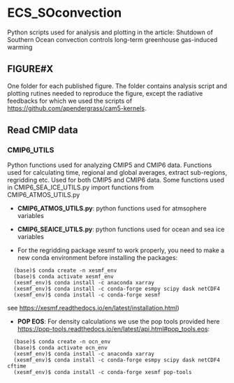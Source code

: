 # ECS_SOconvection
Python scripts used for analysis and plotting in the article: Shutdown of Southern Ocean convection controls long-term greenhouse gas-induced warming

## FIGURE#X
One folder for each published figure. The folder contains analysis script and plotting rutines needed to reproduce the figure, except the radiative feedbacks for which we used the scripts of https://github.com/apendergrass/cam5-kernels. 

## Read CMIP data

### CMIP6_UTILS
Python functions used for analyzing CMIP5 and CMIP6 data. Functions used for calculating time, regional and global averages, extract sub-regions, regridding etc. Used for both CMIP5 and CMIP6 data. Some functions used in CMIP6_SEA_ICE_UTILS.py import functions from CMIP6_ATMOS_UTILS.py  

- **CMIP6_ATMOS_UTILS.py**: python functions used for atmsophere variables

- **CMIP6_SEAICE_UTILS.py**: python functions used for ocean and sea ice variables 

- For the regridding package xesmf to work properly, you need to make a new conda environment before installing the packages:

```
  (base)$ conda create -n xesmf_env
  (base)$ conda activate xesmf_env
  (xesmf_env)$ conda install -c anaconda xarray
  (xesmf_env)$ conda install -c conda-forge esmpy scipy dask netCDF4
  (xesmf_env)$ conda install -c conda-forge xesmf
```


see https://xesmf.readthedocs.io/en/latest/installation.html)

- **POP EOS**: For density calculations we use the pop tools provided here https://pop-tools.readthedocs.io/en/latest/api.html#pop_tools.eos:

```
  (base)$ conda create -n ocn_env
  (base)$ conda activate ocn_env
  (xesmf_env)$ conda install -c anaconda xarray
  (xesmf_env)$ conda install -c conda-forge esmpy scipy dask netCDF4 cftime 
  (xesmf_env)$ conda install -c conda-forge xesmf pop-tools
```
